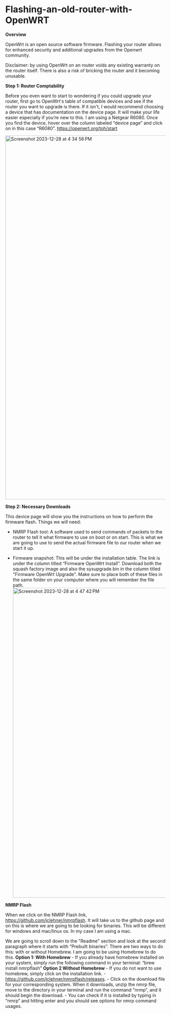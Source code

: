 # Flashing-an-old-router-with-OpenWRT
**Overview**

OpenWrt is an open source software firmware. Flashing your router allows for enhanced security and additional upgrades from the Openwrt community.

Disclaimer: by using OpenWrt on an router voids any existing warranty on the router itself. There is also a risk of bricking the router and it becoming unusable. 

**Step 1: Router Comptability**

Before you even want to start to wondering if you could upgrade your router, first go to OpenWrt's table of compatible devices and see if the router you want to upgrade is there. If it isn't, I would recommend choosing a device that has documentation on the device page.  It will make your life easier especially if you’re new to this. I am using a Netgear R6080. Once you find the device, hover over the column labeled “device page” and click on in this case “R6080”.
https://openwrt.org/toh/start

<img width="1139" alt="Screenshot 2023-12-28 at 4 34 56 PM" src="https://github.com/CaptainIndy/Flashing-an-old-router-with-OpenWRT/assets/142528700/9c485477-16c3-458a-afc9-016c5ad67605">


**Step 2: Necessary Downloads**

This device page will show you the instructions on how to perform the firmware flash. 
Things we will need:
- NMRP Flash tool: A software used to send commands of packets to the router to tell it what firmware to use on boot or on start. This is what we are going to use to send the actual firmware file to our router when we start it up.

- Firmware snapshot: This will be under the installation table. The link is under the column titled “Firmware OpenWrt Install”. Download both the squash factory image and also the sysupgrade.bin in the column titled "Firmware OpenWrt Upgrade". Make sure to place both of these files in the same folder on your computer where you will remember the file path.
  <img width="970" alt="Screenshot 2023-12-28 at 4 47 42 PM" src="https://github.com/CaptainIndy/Flashing-an-old-router-with-OpenWRT/assets/142528700/940bbacf-bc61-49eb-8545-b5c3ee7bcf8c">

**NMRP Flash**

When we click on the NMRP Flash link, https://github.com/jclehner/nmrpflash. It will take us to the github page and on this is where we are going to be looking for binaries. This will be different for windows and mac/linux os. In my case I am using a mac. 

We are going to scroll down to the "Readme" section and look at the second paragraph where it starts with “Prebuilt binaries”. There are two ways to do this: with or without Homebrew. I am going to be using Homebrew to do this. 
  **Option 1: With Homebrew**
    - If you already have homebrew installed on your system, simply run the following command in your terminal: “brew            install nmrpflash”
  **Option 2 Without Homebrew**
    - If you do not want to use homebrew, simply click on the installation link.
    - https://github.com/jclehner/nmrpflash/releases. 
      - Click on the download file for your corresponding system. When it downloads, unzip the nmrp file, move to the              directory in your terminal and run the command “nrmp”, and it should begin the download.
      - You can check if it is installed by typing in “nmrp” and hitting enter and you should see options for nmrp                 command usages. 
  

